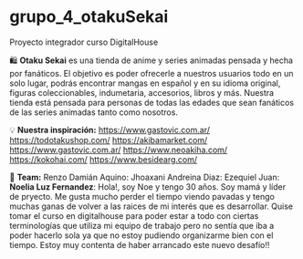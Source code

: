 # grupo_4_otakuSekai
Proyecto integrador curso DigitalHouse

:shopping: **Otaku Sekai** es una tienda de anime y series animadas pensada y hecha por fanáticos. El objetivo es poder ofrecerle a nuestros usuarios todo en un solo lugar, podrás encontrar mangas en español y en su idioma original, figuras coleccionables, indumetaria, accesorios, libros y más. Nuestra tienda está pensada para personas de todas las edades que sean fanáticos de las series animadas tanto como nosotros.

:bulb: **Nuestra inspiración:**
https://www.gastovic.com.ar/
https://todotakushop.com/
https://akibamarket.com/
https://www.gastovic.com.ar/
https://www.neoakiha.com/
https://kokohai.com/
https://www.besidearg.com/

:busts_in_silhouette: **Team:**
Renzo Damián Aquino:
Jhoaxani Andreina Diaz:
Ezequiel Juan:
**Noelia Luz Fernandez**: Hola!, soy Noe y tengo 30 años. Soy mamá y líder de pryecto. Me gusta mucho perder el tiempo viendo pavadas y tengo muchas ganas de volver a las raices de mi interés que es desarrollar. Quise tomar el curso en digitalhouse para poder estar a todo con ciertas terminologías que utiliza mi equipo de trabajo pero no sentía que iba a poder hacerlo sola ya que no estoy pudiendo organizarme bien con el tiempo. Estoy muy contenta de haber arrancado este nuevo desafío!!

